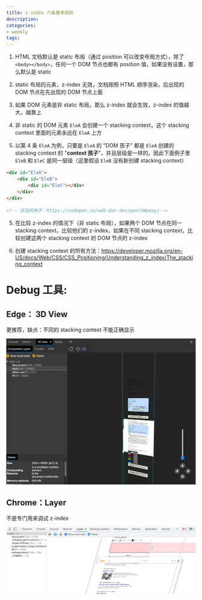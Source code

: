 ```yaml
---
title: z-index 六条基本规则
description:
categories:
- weekly
tags:
---
```


1. HTML 文档默认是 static 布局（通过 position 可以改变布局方式），除了 `<body></body>`，任何一个 DOM 节点也都有 position 值，如果没有设置，那么默认是 static

2. static 布局的元素，z-index 无效，文档按照 HTML 顺序渲染，后出现的 DOM 节点在先出现的 DOM 节点上面

3. 如果 DOM 元素是非 static 布局，那么 z-index 就会生效，z-index 的值越大，越靠上

4. 非 static 的 DOM 元素 `EleA` 会创建一个 stacking context，这个 stacking context 里面的元素永远在 `EleA` 上方

5. 以第 4 条 `EleA` 为例，只要是 `EleA` 的 "DOM 孩子" 都是 `EleA` 创建的 stacking context 的 "**context 孩子**"，并且层级是一样的。因此下面例子里 `EleB` 和 `EleC` 是同一层级（这里假设 `EleB` 没有新创建 stacking context）

```html
<div id="EleA">
    <div id="EleB">
        <div id="EleC"></div>
    </div>
</div>

<!-- 涉及的例子：https://codepen.io/web-dot-dev/pen/XWpeayj-->
```

5. 在比较 z-index 的情况下（非 static 布局），如果两个 DOM 节点在同一 stacking context，比较他们的 z-index，如果在不同 stacking context，比较创建这两个 stacking context 的 DOM 节点的 z-index

6. 创建 stacking context 的所有方法：https://developer.mozilla.org/en-US/docs/Web/CSS/CSS_Positioning/Understanding_z_index/The_stacking_context


# Debug 工具:

## Edge： 3D View

更推荐，缺点：不同的 stacking context 不能正确显示

![](https://raw.githubusercontent.com/thorseraq/picb/main/imgs/20230205233125.png)

## Chrome：Layer

不是专门用来调试 z-index

![](https://raw.githubusercontent.com/thorseraq/picb/main/imgs/20230205233322.png)